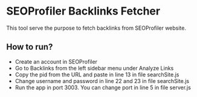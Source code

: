 # SEOProfiler Backlinks Fetcher

This tool serve the purpose to fetch backlinks from SEOProfiler website.

## How to run?

- Create an account in SEOProfiler
- Go to Backlinks from the left sidebar menu under Analyze Links
- Copy the pid from the URL and paste in line 13 in file searchSite.js
- Change username and password in line 22 and 23 in file searchSite.js
- Run the app in port 3003. You can change port in line 5 in file server.js

